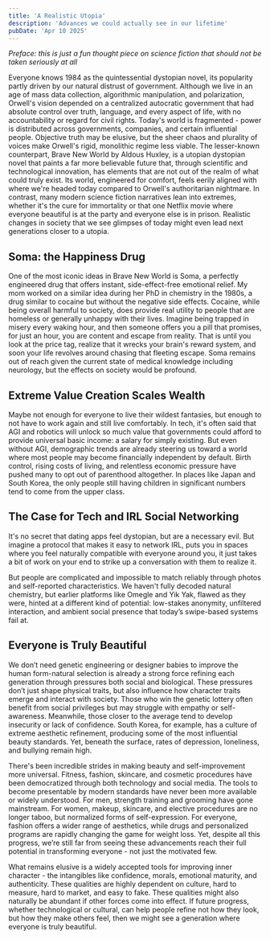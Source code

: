 ```yaml
---
title: 'A Realistic Utopia'
description: 'Advances we could actually see in our lifetime'
pubDate: 'Apr 10 2025'
---
```


*Preface: this is just a fun thought piece on science fiction that should not be taken seriously at all*

Everyone knows 1984 as the quintessential dystopian novel, its popularity partly driven by our natural distrust of government. Although we live in an age of mass data collection, algorithmic manipulation, and polarization, Orwell's vision depended on a centralized autocratic government that had absolute control over truth, language, and every aspect of life, with no accountability or regard for civil rights. Today's world is fragmented - power is distributed across governments, companies, and certain influential people. Objective truth may be elusive, but the sheer chaos and plurality of voices make Orwell's rigid, monolithic regime less viable. The lesser-known counterpart, Brave New World by Aldous Huxley, is a utopian dystopian novel that paints a far more believable future that, through scientific and technological innovation, has elements that are not out of the realm of what could truly exist. Its world, engineered for comfort, feels eerily aligned with where we're headed today compared to Orwell's authoritarian nightmare. In contrast, many modern science fiction narratives lean into extremes, whether it's the cure for immortality or that one Netflix movie where everyone beautiful is at the party and everyone else is in prison. Realistic changes in society that we see glimpses of today might even lead next generations closer to a utopia.

## Soma: the Happiness Drug

One of the most iconic ideas in Brave New World is Soma, a perfectly engineered drug that offers instant, side-effect-free emotional relief. My mom worked on a similar idea during her PhD in chemistry in the 1980s, a drug similar to cocaine but without the negative side effects. Cocaine, while being overall harmful to society, does provide real utility to people that are homeless or generally unhappy with their lives. Imagine being trapped in misery every waking hour, and then someone offers you a pill that promises, for just an hour, you are content and escape from reality. That is until you look at the price tag, realize that it wrecks your brain's reward system, and soon your life revolves around chasing that fleeting escape. Soma remains out of reach given the current state of medical knowledge including neurology, but the effects on society would be profound.

## Extreme Value Creation Scales Wealth

Maybe not enough for everyone to live their wildest fantasies, but enough to not have to work again and still live comfortably. In tech, it's often said that AGI and robotics will unlock so much value that governments could afford to provide universal basic income: a salary for simply existing. But even without AGI, demographic trends are already steering us toward a world where most people may become financially independent by default. Birth control, rising costs of living, and relentless economic pressure have pushed many to opt out of parenthood altogether. In places like Japan and South Korea, the only people still having children in significant numbers tend to come from the upper class.

## The Case for Tech and IRL Social Networking

It's no secret that dating apps feel dystopian, but are a necessary evil. But imagine a protocol that makes it easy to network IRL, puts you in spaces where you feel naturally compatible with everyone around you, it just takes a bit of work on your end to strike up a conversation with them to realize it.

But people are complicated and impossible to match reliably through photos and self-reported characteristics. We haven't fully decoded natural chemistry, but earlier platforms like Omegle and Yik Yak, flawed as they were, hinted at a different kind of potential: low-stakes anonymity, unfiltered interaction, and ambient social presence that today’s swipe-based systems fail at.

## Everyone is Truly Beautiful

We don’t need genetic engineering or designer babies to improve the human form-natural selection is already a strong force refining each generation through pressures both social and biological. These pressures don’t just shape physical traits, but also influence how character traits emerge and interact with society. Those who win the genetic lottery often benefit from social privileges but may struggle with empathy or self-awareness. Meanwhile, those closer to the average tend to develop insecurity or lack of confidence. South Korea, for example, has a culture of extreme aesthetic refinement, producing some of the most influential beauty standards. Yet, beneath the surface, rates of depression, loneliness, and bullying remain high.

There's been incredible strides in making beauty and self-improvement more universal. Fitness, fashion, skincare, and cosmetic procedures have been democratized through both technology and social media. The tools to become presentable by modern standards have never been more available or widely understood. For men, strength training and grooming have gone mainstream. For women, makeup, skincare, and elective procedures are no longer taboo, but normalized forms of self-expression. For everyone, fashion offers a wider range of aesthetics, while drugs and personalized programs are rapidly changing the game for weight loss. Yet, despite all this progress, we’re still far from seeing these advancements reach their full potential in transforming everyone - not just the motivated few.

What remains elusive is a widely accepted tools for improving inner character - the intangibles like confidence, morals, emotional maturity, and authenticity. These qualities are highly dependent on culture, hard to measure, hard to market, and easy to fake. These qualities might also naturally be abundant if other forces come into effect. If future progress, whether technological or cultural, can help people refine not how they look, but how they make others feel, then we might see a generation where everyone is truly beautiful.
